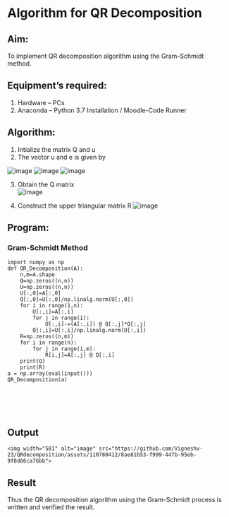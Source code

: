 # Algorithm for QR Decomposition
## Aim:
To implement QR decomposition algorithm using the Gram-Schmidt method.
## Equipment’s required:
1.	Hardware – PCs
2.	Anaconda – Python 3.7 Installation / Moodle-Code Runner
## Algorithm:
1.	Intialize the matrix Q and u
2.	The vector u and e is given by

![image](https://github.com/Vigneshv-23/QRdecomposition/assets/110780412/dae2801e-f859-4b90-8f50-b8efaa6dac4e)
![image](https://github.com/Vigneshv-23/QRdecomposition/assets/110780412/a8fae2bc-b653-43b8-a5d7-4166eef0b98f)
![image](https://github.com/Vigneshv-23/QRdecomposition/assets/110780412/96991514-bc3c-4a57-8374-58ce3dc64f23)

3.	Obtain the Q matrix   
![image](https://github.com/Vigneshv-23/QRdecomposition/assets/110780412/9d09a524-7777-47d6-bce2-e2b0a565685b)

4.	Construct the upper triangular matrix R
![image](https://github.com/Vigneshv-23/QRdecomposition/assets/110780412/aec9ed4e-8191-4add-90cb-efb9f5712c4c)




## Program:
### Gram-Schmidt Method
```
import numpy as np
def QR_Decomposition(A):
    n,m=A.shape
    Q=np.zeros((n,n))
    U=np.zeros((n,n))
    U[:,0]=A[:,0]
    Q[:,0]=U[:,0]/np.linalg.norm(U[:,0])
    for i in range(1,n):
        U[:,i]=A[:,i]
        for j in range(i):
            U[:,i]-=(A[:,i]) @ Q[:,j]*Q[:,j]
        Q[:,i]=U[:,i]/np.linalg.norm(U[:,i])
    R=np.zeros((n,m))
    for i in range(n):
        for j in range(i,m):
            R[i,j]=A[:,j] @ Q[:,i]
    print(Q)
    print(R)
a = np.array(eval(input()))
QR_Decomposition(a)






```

## Output
```
<img width="581" alt="image" src="https://github.com/Vigneshv-23/QRdecomposition/assets/110780412/8ae81b53-f999-447b-95eb-9f8d66ca76bb">

```

## Result
Thus the QR decomposition algorithm using the Gram-Schmidt process is written and verified the result.
